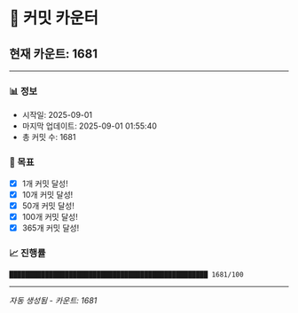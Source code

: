 # 🔢 커밋 카운터

## 현재 카운트: 1681

---

### 📊 정보
- 시작일: 2025-09-01
- 마지막 업데이트: 2025-09-01 01:55:40
- 총 커밋 수: 1681

### 🎯 목표
- [x] 1개 커밋 달성!
- [x] 10개 커밋 달성!
- [x] 50개 커밋 달성!
- [x] 100개 커밋 달성!
- [x] 365개 커밋 달성!

### 📈 진행률
```
██████████████████████████████████████████████████ 1681/100
```

---
*자동 생성됨 - 카운트: 1681*
